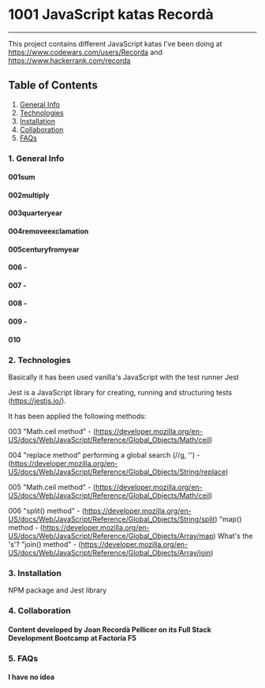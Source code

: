 # 1001 JavaScript katas Recordà
***
This project contains different JavaScript katas I've been doing at https://www.codewars.com/users/Recorda and https://www.hackerrank.com/recorda

## Table of Contents
1. [General Info](#general-info)
2. [Technologies](#technologies)
3. [Installation](#installation)
4. [Collaboration](#collaboration)
5. [FAQs](#faqs)

### 1. General Info
#### 001sum
#### 002multiply
#### 003quarteryear
#### 004removeexclamation
#### 005centuryfromyear
#### 006 -
#### 007 -
#### 008 -
#### 009 -
#### 010

### 2. Technologies

Basically it has been used vanilla's JavaScript with the test runner Jest

Jest is a JavaScript library for creating, running and structuring tests (https://jestjs.io/).

It has been applied the following methods:

003 "Math.ceil method" - (https://developer.mozilla.org/en-US/docs/Web/JavaScript/Reference/Global_Objects/Math/ceil)

004 "replace method" performing a global search (//g, '') - (https://developer.mozilla.org/en-US/docs/Web/JavaScript/Reference/Global_Objects/String/replace)

005 "Math.ceil method" - (https://developer.mozilla.org/en-US/docs/Web/JavaScript/Reference/Global_Objects/Math/ceil)

006 "split() method" - (https://developer.mozilla.org/en-US/docs/Web/JavaScript/Reference/Global_Objects/String/split)
    "map() method - (https://developer.mozilla.org/en-US/docs/Web/JavaScript/Reference/Global_Objects/Array/map)
    What's the 's'?
    "join() method" - (https://developer.mozilla.org/en-US/docs/Web/JavaScript/Reference/Global_Objects/Array/join)


### 3. Installation

NPM package and Jest library


### 4. Collaboration

#### Content developed by Joan Recordà Pellicer on its Full Stack Development Bootcamp at Factoría F5

### 5. FAQs

#### I have no idea